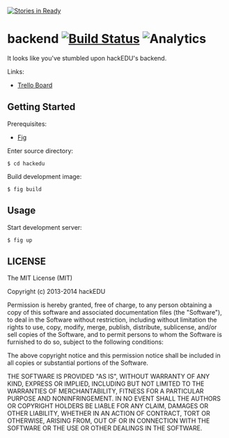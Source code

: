 [![Stories in Ready](https://badge.waffle.io/hackedu/backend.png?label=ready&title=Ready)](https://waffle.io/hackedu/backend)
# backend [![Build Status](https://drone.io/github.com/hackedu/backend/status.png)](https://drone.io/github.com/hackedu/backend/latest) ![Analytics](https://ga-beacon.appspot.com/UA-47724303-2/backend/readme?pixel)

It looks like you've stumbled upon hackEDU's backend.

Links:

* [Trello Board](https://trello.com/b/eHmdv28l/development)

## Getting Started

Prerequisites:

* [Fig](https://github.com/orchardup/fig)

Enter source directory:

    $ cd hackedu

Build development image:

    $ fig build

## Usage

Start development server:

    $ fig up

## LICENSE

The MIT License (MIT)

Copyright (c) 2013-2014 hackEDU

Permission is hereby granted, free of charge, to any person obtaining a copy of
this software and associated documentation files (the "Software"), to deal in
the Software without restriction, including without limitation the rights to
use, copy, modify, merge, publish, distribute, sublicense, and/or sell copies
of the Software, and to permit persons to whom the Software is furnished to do
so, subject to the following conditions:

The above copyright notice and this permission notice shall be included in all
copies or substantial portions of the Software.

THE SOFTWARE IS PROVIDED "AS IS", WITHOUT WARRANTY OF ANY KIND, EXPRESS OR
IMPLIED, INCLUDING BUT NOT LIMITED TO THE WARRANTIES OF MERCHANTABILITY,
FITNESS FOR A PARTICULAR PURPOSE AND NONINFRINGEMENT. IN NO EVENT SHALL THE
AUTHORS OR COPYRIGHT HOLDERS BE LIABLE FOR ANY CLAIM, DAMAGES OR OTHER
LIABILITY, WHETHER IN AN ACTION OF CONTRACT, TORT OR OTHERWISE, ARISING FROM,
OUT OF OR IN CONNECTION WITH THE SOFTWARE OR THE USE OR OTHER DEALINGS IN THE
SOFTWARE.
